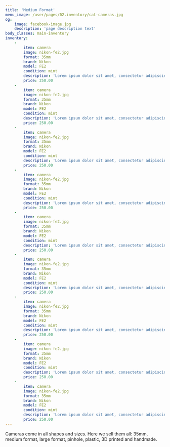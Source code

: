 ```yaml
---
title: 'Medium Format'
menu_image: /user/pages/02.inventory/cat-cameras.jpg
og:
    image: facebook-image.jpg
    description: 'page description text'
body_classes: main-inventory
inventory:
    -
        item: camera
        image: nikon-fe2.jpg
        format: 35mm
        brand: Nikon
        model: FE2
        condition: mint
        description: 'Lorem ipsum dolor sit amet, consectetur adipiscing elit. Donec consequat suscipit ante pellentesque aliquam. Maecenas sagittis tellus vel leo pellentesque cursus.'
        price: 250.00
    -
        item: camera
        image: nikon-fe2.jpg
        format: 35mm
        brand: Nikon
        model: FE2
        condition: mint
        description: 'Lorem ipsum dolor sit amet, consectetur adipiscing elit. Donec consequat suscipit ante pellentesque aliquam. Maecenas sagittis tellus vel leo pellentesque cursus.'
        price: 250.00
    -
        item: camera
        image: nikon-fe2.jpg
        format: 35mm
        brand: Nikon
        model: FE2
        condition: mint
        description: 'Lorem ipsum dolor sit amet, consectetur adipiscing elit. Donec consequat suscipit ante pellentesque aliquam. Maecenas sagittis tellus vel leo pellentesque cursus.'
        price: 250.00
    -
        item: camera
        image: nikon-fe2.jpg
        format: 35mm
        brand: Nikon
        model: FE2
        condition: mint
        description: 'Lorem ipsum dolor sit amet, consectetur adipiscing elit. Donec consequat suscipit ante pellentesque aliquam. Maecenas sagittis tellus vel leo pellentesque cursus.'
        price: 250.00
    -
        item: camera
        image: nikon-fe2.jpg
        format: 35mm
        brand: Nikon
        model: FE2
        condition: mint
        description: 'Lorem ipsum dolor sit amet, consectetur adipiscing elit. Donec consequat suscipit ante pellentesque aliquam. Maecenas sagittis tellus vel leo pellentesque cursus.'
        price: 250.00
    -
        item: camera
        image: nikon-fe2.jpg
        format: 35mm
        brand: Nikon
        model: FE2
        condition: mint
        description: 'Lorem ipsum dolor sit amet, consectetur adipiscing elit. Donec consequat suscipit ante pellentesque aliquam. Maecenas sagittis tellus vel leo pellentesque cursus.'
        price: 250.00
    -
        item: camera
        image: nikon-fe2.jpg
        format: 35mm
        brand: Nikon
        model: FE2
        condition: mint
        description: 'Lorem ipsum dolor sit amet, consectetur adipiscing elit. Donec consequat suscipit ante pellentesque aliquam. Maecenas sagittis tellus vel leo pellentesque cursus.'
        price: 250.00
    -
        item: camera
        image: nikon-fe2.jpg
        format: 35mm
        brand: Nikon
        model: FE2
        condition: mint
        description: 'Lorem ipsum dolor sit amet, consectetur adipiscing elit. Donec consequat suscipit ante pellentesque aliquam. Maecenas sagittis tellus vel leo pellentesque cursus.'
        price: 250.00
    -
        item: camera
        image: nikon-fe2.jpg
        format: 35mm
        brand: Nikon
        model: FE2
        condition: mint
        description: 'Lorem ipsum dolor sit amet, consectetur adipiscing elit. Donec consequat suscipit ante pellentesque aliquam. Maecenas sagittis tellus vel leo pellentesque cursus.'
        price: 250.00
---
```


Cameras come in all shapes and sizes. Here we sell them all: 35mm, medium format, large format, pinhole, plastic, 3D printed and handmade.
